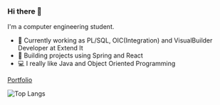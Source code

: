 ### Hi there 👋

I'm a computer engineering student.

- 💼 Currently working as PL/SQL, OIC(Integration) and VisualBuilder Developer at Extend It
- 🌱 Building projects using Spring and React
- 💻 I really like Java and Object Oriented Programming

[Portfolio](https://manumarcos.com.ar)

![Top Langs](https://github-readme-stats.vercel.app/api/top-langs/?username=ManuMarcos&hide_progress=true)


